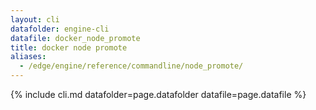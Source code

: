```yaml
---
layout: cli
datafolder: engine-cli
datafile: docker_node_promote
title: docker node promote
aliases:
  - /edge/engine/reference/commandline/node_promote/
---
```

<!--
This page is automatically generated from Docker's source code. If you want to
suggest a change to the text that appears here, open a ticket or pull request
in the source repository on GitHub:

https://github.com/docker/cli
-->
{% include cli.md datafolder=page.datafolder datafile=page.datafile %}
